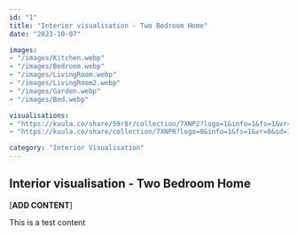 ```yaml
---
id: "1"
title: "Interior visualisation - Two Bedroom Home"
date: "2023-10-07"

images:
- "/images/Kitchen.webp"
- "/images/Bedroom.webp"
- "/images/LivingRoom.webp"
- "/images/LivingRoom2.webp"
- "/images/Garden.webp"
- "/images/Bed.webp"

visualisations:
- "https://kuula.co/share/59r8r/collection/7XNP2?logo=1&info=1&fs=1&vr=0&zoom=1&sd=1&autop=10&autopalt=1&thumbs=1"
- "https://kuula.co/share/collection/7XNPR?logo=0&info=1&fs=1&vr=0&sd=1&thumbs=1https://kuula.co/share/collection/7XNPR?logo=0&info=1&fs=1&vr=0&sd=1&thumbs=1"

category: "Interior Visualisation"
---
```


## Interior visualisation - Two Bedroom Home

[__ADD CONTENT__]

This is a test content

